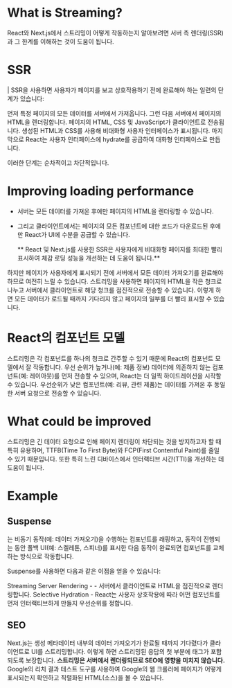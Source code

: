 # What is Streaming?

React와 Next.js에서 스트리밍이 어떻게 작동하는지 알아보려면 서버 측 렌더링(SSR)과 그 한계를 이해하는 것이 도움이 됩니다.

# SSR

| SSR을 사용하면 사용자가 페이지를 보고 상호작용하기 전에 완료해야 하는 일련의 단계가 있습니다:

먼저 특정 페이지의 모든 데이터를 서버에서 가져옵니다.
그런 다음 서버에서 페이지의 HTML을 렌더링합니다.
페이지의 HTML, CSS 및 JavaScript가 클라이언트로 전송됩니다.
생성된 HTML과 CSS를 사용해 비대화형 사용자 인터페이스가 표시됩니다.
마지막으로 React는 사용자 인터페이스에 hydrate를 공급하여 대화형 인터페이스로 만듭니다.

이러한 단계는 순차적이고 차단적입니다.

# Improving loading performance

- 서버는 모든 데이터를 가져온 후에만 페이지의 HTML을 렌더링할 수 있습니다.
- 그리고 클라이언트에서는 페이지의 모든 컴포넌트에 대한 코드가 다운로드된 후에만 React가 UI에 수분을 공급할 수 있습니다.

  ** React 및 Next.js를 사용한 SSR은 사용자에게 비대화형 페이지를 최대한 빨리 표시하여 체감 로딩 성능을 개선하는 데 도움이 됩니다.**

하지만 페이지가 사용자에게 표시되기 전에 서버에서 모든 데이터 가져오기를 완료해야 하므로 여전히 느릴 수 있습니다.
스트리밍을 사용하면 페이지의 HTML을 작은 청크로 나누고 서버에서 클라이언트로 해당 청크를 점진적으로 전송할 수 있습니다.
이렇게 하면 모든 데이터가 로드될 때까지 기다리지 않고 페이지의 일부를 더 빨리 표시할 수 있습니다.

# React의 컴포넌트 모델

스트리밍은 각 컴포넌트를 하나의 청크로 간주할 수 있기 때문에 React의 컴포넌트 모델에서 잘 작동합니다. 우선 순위가 높거나(예: 제품 정보) 데이터에 의존하지 않는 컴포넌트(예: 레이아웃)를 먼저 전송할 수 있으며, React는 더 일찍 하이드레이션을 시작할 수 있습니다. 우선순위가 낮은 컴포넌트(예: 리뷰, 관련 제품)는 데이터를 가져온 후 동일한 서버 요청으로 전송할 수 있습니다.

# What could be improved

스트리밍은 긴 데이터 요청으로 인해 페이지 렌더링이 차단되는 것을 방지하고자 할 때 특히 유용하며, TTFB(Time To First Byte)와 FCP(First Contentful Paint)를 줄일 수 있기 때문입니다. 또한 특히 느린 디바이스에서 인터랙티브 시간(TTI)을 개선하는 데 도움이 됩니다.

# Example

## Suspense

<Suspense>는 비동기 동작(예: 데이터 가져오기)을 수행하는 컴포넌트를 래핑하고, 동작이 진행되는 동안 폴백 UI(예: 스켈레톤, 스피너)를 표시한 다음 동작이 완료되면 컴포넌트를 교체하는 방식으로 작동합니다.

Suspense를 사용하면 다음과 같은 이점을 얻을 수 있습니다:

Streaming Server Rendering - - 서버에서 클라이언트로 HTML을 점진적으로 렌더링합니다.
Selective Hydration - React는 사용자 상호작용에 따라 어떤 컴포넌트를 먼저 인터랙티브하게 만들지 우선순위를 정합니다.

## SEO

Next.js는 생성 메타데이터 내부의 데이터 가져오기가 완료될 때까지 기다렸다가 클라이언트로 UI를 스트리밍합니다.
이렇게 하면 스트리밍된 응답의 첫 부분에 <head> 태그가 포함되도록 보장합니다.
**스트리밍은 서버에서 렌더링되므로 SEO에 영향을 미치지 않습니다.** Google의 리치 결과 테스트 도구를 사용하여 Google의 웹 크롤러에 페이지가 어떻게 표시되는지 확인하고 직렬화된 HTML(소스)을 볼 수 있습니다.
